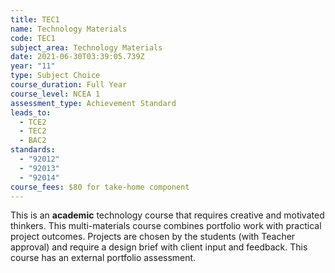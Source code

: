 ```yaml
---
title: TEC1
name: Technology Materials
code: TEC1
subject_area: Technology Materials
date: 2021-06-30T03:39:05.739Z
year: "11"
type: Subject Choice
course_duration: Full Year
course_level: NCEA 1
assessment_type: Achievement Standard
leads_to:
  - TCE2
  - TEC2
  - BAC2
standards:
  - "92012"
  - "92013"
  - "92014"
course_fees: $80 for take-home component
---
```

This is an **academic** technology course that requires creative and motivated thinkers. This multi-materials course combines portfolio work with practical project outcomes. Projects are chosen by the students (with Teacher approval) and require a design brief with client input and feedback. This course has an external portfolio assessment.